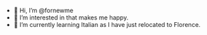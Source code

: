 - 👋 Hi, I’m @fornewme
- 👀 I’m interested in that makes me happy.
- 🌱 I’m currently learning Italian as I have just relocated to Florence. 
<!---
fornewme/fornewme is a ✨ special ✨ repository because its `README.md` (this file) appears on your GitHub profile.
You can click the Preview link to take a look at your changes.
--->
